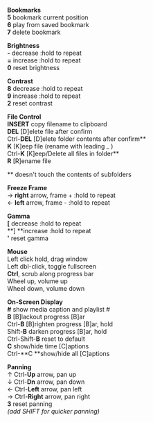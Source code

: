 **Bookmarks**<br />
**5** bookmark current position<br />
**6** play from saved bookmark<br />
**7** delete bookmark<br />

**Brightness**<br />
**\-** decrease  :hold to repeat<br />
**=** increase  :hold to repeat<br />
**0** reset brightness<br />

**Contrast**<br />
**8** decrease :hold to repeat<br />
**9** increase  :hold to repeat<br />
**2** reset contrast<br />

**File Control**<br />
**INSERT** copy filename to clipboard<br />
**DEL** [D]elete file after confirm<br />
Ctrl-**DEL** [D]elete folder contents after confirm\*\*<br />
**K** [K]eep file (rename with leading _ )<br />
Ctrl-**K** [K]eep/Delete all files in folder\*\*<br />
**R** [R]ename file<br />

\*\* doesn't touch the contents of subfolders<br />

**Freeze Frame**<br />
&rarr; **right** arrow, frame + :hold to repeat<br />
&larr; **left** arrow, frame - :hold to repeat<br />

**Gamma**<br />
**[** decrease :hold to repeat<br />
**] **increase :hold to repeat<br />
**'** reset gamma<br />

**Mouse**<br />
Left click hold, drag window<br />
Left dbl-click, toggle fullscreen<br />
**Ctrl**, scrub along progress bar<br />
Wheel up, volume up<br />
Wheel down, volume down<br />

**On-Screen Display**<br />
**\#** show media caption and playlist \#<br />
**B** [B]lackout progress [B]ar<br />
Ctrl-**B** [B]righten progress [B]ar, hold<br />
Shift-**B** darken progress [B]ar, hold<br />
Ctrl-Shift-**B** reset to default<br />
**C** show/hide time [C]aptions<br />
Ctrl-**C **show/hide all [C]aptions<br />

**Panning**<br />
&uarr; Ctrl-**Up** arrow, pan up<br />
&darr; Ctrl-**Dn** arrow, pan down<br />
&larr; Ctrl-**Left** arrow, pan left<br />
&rarr; Ctrl-**Right** arrow, pan right<br />
**3** reset panning<br />
_(add SHIFT for quicker panning)_<br />


